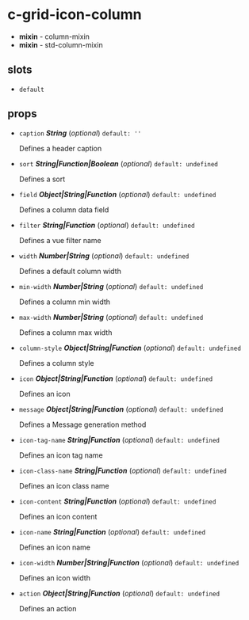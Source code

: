 # c-grid-icon-column 

- **mixin** - column-mixin 
- **mixin** - std-column-mixin 

## slots 

- `default`  

## props 

- `caption` ***String*** (*optional*) `default: ''` 

   Defines a header caption 

- `sort` ***String|Function|Boolean*** (*optional*) `default: undefined` 

   Defines a sort 

- `field` ***Object|String|Function*** (*optional*) `default: undefined` 

   Defines a column data field 

- `filter` ***String|Function*** (*optional*) `default: undefined` 

   Defines a vue filter name 

- `width` ***Number|String*** (*optional*) `default: undefined` 

   Defines a default column width 

- `min-width` ***Number|String*** (*optional*) `default: undefined` 

   Defines a column min width 

- `max-width` ***Number|String*** (*optional*) `default: undefined` 

   Defines a column max width 

- `column-style` ***Object|String|Function*** (*optional*) `default: undefined` 

   Defines a column style 

- `icon` ***Object|String|Function*** (*optional*) `default: undefined` 

   Defines an icon 

- `message` ***Object|String|Function*** (*optional*) `default: undefined` 

   Defines a Message generation method 

- `icon-tag-name` ***String|Function*** (*optional*) `default: undefined` 

   Defines an icon tag name 

- `icon-class-name` ***String|Function*** (*optional*) `default: undefined` 

   Defines an icon class name 

- `icon-content` ***String|Function*** (*optional*) `default: undefined` 

   Defines an icon content 

- `icon-name` ***String|Function*** (*optional*) `default: undefined` 

   Defines an icon name 

- `icon-width` ***Number|String|Function*** (*optional*) `default: undefined` 

   Defines an icon width 

- `action` ***Object|String|Function*** (*optional*) `default: undefined` 

   Defines an action 

